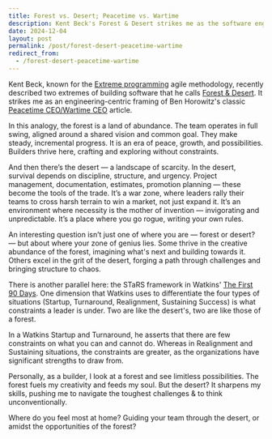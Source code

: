 ```yaml
---
title: Forest vs. Desert; Peacetime vs. Wartime
description: Kent Beck's Forest & Desert strikes me as the software engineering version of the Peacetime/Wartime CEO dichotomy.
date: 2024-12-04
layout: post
permalink: /post/forest-desert-peacetime-wartime
redirect_from:
  - /forest-desert-peacetime-wartime
---
```


Kent Beck, known for the [Extreme programming](https://en.wikipedia.org/wiki/Extreme_programming) agile methodology, recently described two extremes of building software that he calls [Forest & Desert](https://tidyfirst.substack.com/p/forest-and-desert). It strikes me as an engineering-centric framing of Ben Horowitz's classic [Peacetime CEO/Wartime CEO](https://a16z.com/peacetime-ceo-wartime-ceo/) article.

In this analogy, the forest is a land of abundance. The team operates in full swing, aligned around a shared vision and common goal. They make steady, incremental progress. It is an era of peace, growth, and possibilities. Builders thrive here, crafting and exploring without constraints.

And then there’s the desert — a landscape of scarcity. In the desert, survival depends on discipline, structure, and urgency. Project management, documentation, estimates, promotion planning — these become the tools of the trade. It’s a war zone, where leaders rally their teams to cross harsh terrain to win a market, not just expand it. It’s an environment where necessity is the mother of invention — invigorating and unpredictable. It’s a place where you go rogue, writing your own rules.

An interesting question isn’t just one of where you are — forest or desert? — but about where your zone of genius lies. Some thrive in the creative abundance of the forest, imagining what's next and building towards it. Others excel in the grit of the desert, forging a path through challenges and bringing structure to chaos.

There is another parallel here: the STaRS framework in Watkins' [The First 90 Days](https://hbr.org/books/watkins). One dimension that Watkins uses to differentiate the four types of situations (Startup, Turnaround, Realignment, Sustaining Success) is what constraints a leader is under. Two are like the desert's, two are like those of a forest.

In a Watkins Startup and Turnaround, he asserts that there are few constraints on what you can and cannot do. Whereas in Realignment and Sustaining situations, the constraints are greater, as the organizations have significant strengths to draw from.

Personally, as a builder, I look at a forest and see limitless possibilities. The forest fuels my creativity and feeds my soul. But the desert? It sharpens my skills, pushing me to navigate the toughest challenges & to think unconventionally.

Where do you feel most at home? Guiding your team through the desert, or amidst the opportunities of the forest?
